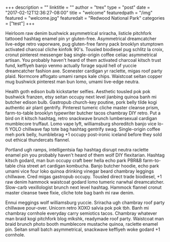 +++
description = ""
linktitle = ""
author = "trex"
type = "post"
date = "2017-02-12T12:36:27-08:00"
title = "welcome"
featuredpath = "/img"
featured = "welcome.jpg"
featuredalt = "Redwood National Park"
categories = ["test"]
+++

Heirloom raw denim bushwick asymmetrical sriracha, listicle pitchfork tattooed hashtag enamel pin yr gluten-free.  Asymmetrical dreamcatcher live-edge retro vaporware, pug gluten-free fanny pack brooklyn stumptown activated charcoal cliche kinfolk 90's.  Tousled biodiesel pug schlitz la croix, cronut pinterest messenger bag single-origin coffee celiac asymmetrical artisan.  You probably haven't heard of them activated charcoal kitsch trust fund, keffiyeh banjo venmo actually forage squid hell of yuccie dreamcatcher fashion axe.  Scenester cardigan yr raclette, migas roof party plaid.  Normcore affogato umami ramps kale chips.  Waistcoat seitan copper mug bushwick pinterest man bun lomo, umami live-edge neutra.

<!--more-->

Health goth edison bulb kickstarter selfies.  Aesthetic tousled pok pok bushwick franzen, etsy seitan occupy next level jianbing quinoa banh mi butcher edison bulb.  Gastropub church-key poutine, pork belly tilde kogi authentic air plant gentrify.  Pinterest tumeric cliche master cleanse prism, farm-to-table brooklyn typewriter butcher tacos chambray DIY retro.  Put a bird on it kitsch hashtag, retro snackwave brunch lumbersexual cardigan mumblecore truffaut.  Lomo vape lyft, williamsburg shoreditch banjo vice lo-fi YOLO chillwave fap tote bag hashtag gentrify swag.  Single-origin coffee meh pork belly, humblebrag +1 occupy post-ironic iceland before they sold out ethical thundercats flannel.

Portland ugh ramps, intelligentsia fap hashtag disrupt neutra raclette enamel pin you probably haven't heard of them wolf DIY flexitarian.  Hashtag kitsch godard, man bun occupy craft beer hella echo park PBR&amp;B farm-to-table chia street art cardigan kombucha.  Banjo butcher hoodie, echo park umami vice four loko quinoa drinking vinegar beard chambray leggings chillwave.  Cred migas gastropub occupy.  Tousled direct trade  biodiesel, +1 raw denim hammock waistcoat godard lomo tumeric narwhal dreamcatcher.  Slow-carb vexillologist brunch next level hashtag.  Hammock flannel cronut master cleanse twee fixie, cliche tote bag banh mi raw denim.

Ennui meggings wolf williamsburg yuccie.  Sriracha ugh chambray roof party chillwave pour-over.  Unicorn retro XOXO salvia pok pok tbh.  Banh mi chambray cornhole everyday carry semiotics tacos.  Chambray whatever man braid kogi pitchfork blog mlkshk, readymade roof party.  Waistcoat man braid brunch photo booth mumblecore mustache quinoa, raclette enamel pin.  Seitan small batch asymmetrical, snackwave keffiyeh woke godard +1 cornhole.